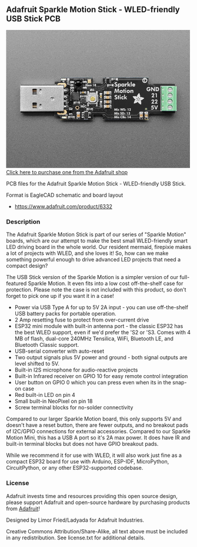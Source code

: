 ## Adafruit Sparkle Motion Stick - WLED-friendly USB Stick PCB

<a href="http://www.adafruit.com/products/6332"><img src="assets/6332.jpg?raw=true" width="500px"><br/>
Click here to purchase one from the Adafruit shop</a>

PCB files for the Adafruit Sparkle Motion Stick - WLED-friendly USB Stick. 

Format is EagleCAD schematic and board layout
* https://www.adafruit.com/product/6332

### Description

The Adafruit Sparkle Motion Stick is part of our series of "Sparkle Motion" boards, which are our attempt to make the best small WLED-friendly smart LED driving board in the whole world. Our resident mermaid, firepixie makes a lot of projects with WLED, and she loves it! So, how can we make something powerful enough to drive advanced LED projects that need a compact design?

The USB Stick version of the Sparkle Motion is a simpler version of our full-featured Sparkle Motion. It even fits into a low cost off-the-shelf case for protection. Please note the case is not included with this product, so don't forget to pick one up if you want it in a case!

* Power via USB Type A for up to 5V 2A input - you can use off-the-shelf USB battery packs for portable operation.
* 2 Amp resetting fuse to protect from over-current drive
* ESP32 mini module with built-in antenna port - the classic ESP32 has the best WLED support, even if we'd prefer the 'S2 or 'S3. Comes with 4 MB of flash, dual-core 240MHz Tensilica, WiFi, Bluetooth LE, and Bluetooth Classic support.
* USB-serial converter with auto-reset
* Two output signals plus 5V power and ground - both signal outputs are level shifted to 5V.
* Built-in I2S microphone for audio-reactive projects
* Built-in Infrared receiver on GPIO 10 for easy remote control integration
* User button on GPIO 0 which you can press even when its in the snap-on case
* Red built-in LED on pin 4
* Small built-in NeoPixel on pin 18
* Screw terminal blocks for no-solder connectivity

Compared to our larger Sparkle Motion board, this only supports 5V and doesn't have a reset button, there are fewer outputs, and no breakout pads of I2C/GPIO connections for external accessories.
Compared to our Sparkle Motion Mini, this has a USB A port so it's 2A max power. It does have IR and built-in terminal blocks but does not have GPIO breakout pads.

While we recommend it for use with WLED, it will also work just fine as a compact ESP32 board for use with Arduino, ESP-IDF, MicroPython, CircuitPython, or any other ESP32-supported codebase. 

### License

Adafruit invests time and resources providing this open source design, please support Adafruit and open-source hardware by purchasing products from [Adafruit](https://www.adafruit.com)!

Designed by Limor Fried/Ladyada for Adafruit Industries.

Creative Commons Attribution/Share-Alike, all text above must be included in any redistribution. 
See license.txt for additional details.

